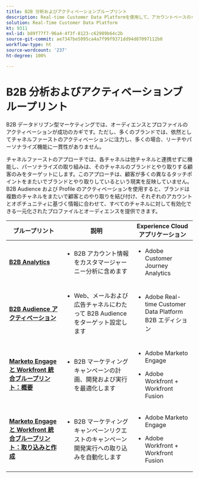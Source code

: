 ```yaml
---
title: B2B 分析およびアクティベーションブループリント
description: Real-time Customer Data Platform​を使用して、アカウントベースのオーディエンスと、プロファイル中心のカスタマーエクスペリエンスを提供します。
solution: Real-Time Customer Data Platform
kt: 9311
exl-id: b89f77f7-96a4-4f3f-8123-c62989b64c2b
source-git-commit: ae7347be5095ca4a7f99f9371dd94d87097112b0
workflow-type: ht
source-wordcount: '237'
ht-degree: 100%

---
```


# B2B 分析およびアクティベーションブループリント

B2B データドリブン型マーケティングでは、オーディエンスとプロファイルのアクティベーションが成功のカギです。ただし、多くのブランドでは、依然としてチャネルファーストのアクティベーションに注力し、多くの場合、リーチやパーソナライズ機能に一貫性がありません。

チャネルファーストのアプローチでは、各チャネルは他チャネルと連携せずに機能し、パーソナライズの取り組みは、そのチャネルのブランドとやり取りする顧客のみをターゲットにします。このアプローチは、顧客が多くの異なるタッチポイントをまたいでブランドとやり取りしているという現実を反映していません。B2B Audience および Profile のアクティベーションを使用すると、ブランドは複数のチャネルをまたいで顧客とのやり取りを結び付け、それぞれのアカウントとオポチュニティに基づく情報に合わせて、すべてのチャネルに対して有効化できる一元化されたプロファイルとオーディエンスを提供できます。

| ブループリント | 説明 | Experience Cloud アプリケーション |
|---|---|---|
| **[B2B Analytics](https://experienceleague.adobe.com/docs/analytics-platform/using/cja-usecases/b2b.html?lang=ja)** | <ul><li>B2B アカウント情報をカスタマージャーニー分析に含めます</li></ul> | <ul><li>Adobe Customer Journey Analytics</li></ul> |
| **[B2B Audience アクティベーション](b2bactivation.md)** | <ul><li>Web、メールおよび広告チャネルにわたって B2B Audience をターゲット設定します</li></ul> | <ul><li>Adobe Real-time Customer Data Platform B2B エディション</li></ul> |
| **[Marketo Engage と Workfront 統合ブループリント：概要](/help/blueprints/b2b/marketo-engage-and-workfront-integration-blueprint/overview.md)** | <ul><li>B2B マーケティングキャンペーンの計画、開発および実行を最適化します</li></ul> | <ul><li>Adobe Marketo Engage</li></ul><ul><li>Adobe Workfront + Workfront Fusion</li></ul> |
| **[Marketo Engage と Workfront 統合ブループリント：取り込みと作成](/help/blueprints/b2b/marketo-engage-and-workfront-integration-blueprint/intake-and-create.md)** | <ul><li>B2B マーケティングキャンペーンリクエストのキャンペーン開発実行への取り込みを自動化します</li></ul> | <ul><li>Adobe Marketo Engage</li></ul><ul><li>Adobe Workfront + Workfront Fusion</li></ul> |
